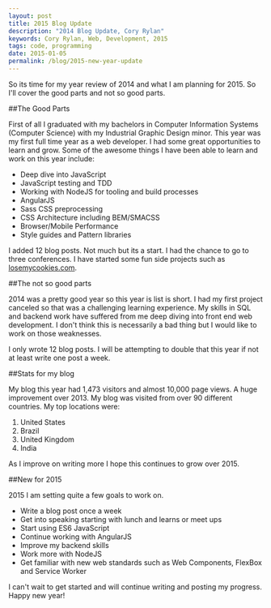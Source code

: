 ```yaml
---
layout: post
title: 2015 Blog Update
description: "2014 Blog Update, Cory Rylan"
keywords: Cory Rylan, Web, Development, 2015
tags: code, programming
date: 2015-01-05
permalink: /blog/2015-new-year-update
---
```



So its time for my year review of 2014 and what I am planning for 2015. So I'll cover the good parts and not so good parts.

##The Good Parts


First of all I graduated with my bachelors in Computer Information Systems (Computer Science) with my Industrial Graphic Design minor. This year was my first
full time year as a web developer. I had some great opportunities to learn and grow. Some of the awesome things I have been able to learn and work on this year include:

- Deep dive into JavaScript
- JavaScript testing and TDD
- Working with NodeJS for tooling and build processes
- AngularJS
- Sass CSS preprocessing
- CSS Architecture including BEM/SMACSS
- Browser/Mobile Performance
- Style guides and Pattern libraries

I added 12 blog posts. Not much but its a start. I had the chance to go to three conferences. I have started some fun side projects
such as <a href="http://losemycookies.com">losemycookies.com</a>.

##The not so good parts

2014 was a pretty good year so this year is list is short. I had my first project canceled so that was a challenging learning experience. My skills in SQL and backend work have suffered from me
deep diving into front end web development. I don't think this is necessarily a bad thing but I would like to work on those weaknesses.

I only wrote 12 blog posts. I will be attempting to double that this year if not at least write one post a week.

##Stats for my blog

My blog this year had 1,473 visitors and almost 10,000 page views. A huge improvement over 2013. My blog was visited from over 90 different countries. My top locations were:

1. United States
1. Brazil
1. United Kingdom
1. India

As I improve on writing more I hope this continues to grow over 2015.

##New for 2015

2015 I am setting quite a few goals to work on.

- Write a blog post once a week
- Get into speaking starting with lunch and learns or meet ups
- Start using ES6 JavaScript
- Continue working with AngularJS
- Improve my backend skills
- Work more with NodeJS
- Get familiar with new web standards such as Web Components, FlexBox and Service Worker

I can't wait to get started and will continue writing and posting my progress. Happy new year!
